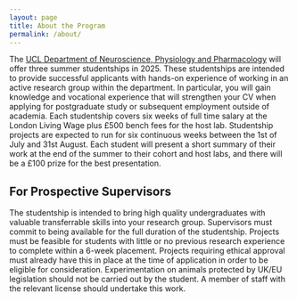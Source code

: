 ```yaml
---
layout: page
title: About the Program
permalink: /about/
---
```


The [UCL Department of Neuroscience, Physiology and Pharmacology](https://www.ucl.ac.uk/biosciences/neuroscience-physiology-and-pharmacology) will offer three summer studentships in 2025. These studentships are intended to provide successful applicants with hands-on experience of working in an active research group within the department. In particular, you will gain knowledge and vocational experience that will strengthen your CV when applying for postgraduate study or subsequent employment outside of academia. Each studentship covers six weeks of full time salary at the London Living Wage plus £500 bench fees for the host lab. Studentship projects are expected to run for six continuous weeks between the 1st of July and 31st August. Each student will present a short summary of their work at the end of the summer to their cohort and host labs, and there will be a £100 prize for the best presentation.

<h2>For Prospective Supervisors</h2>

The studentship is intended to bring high quality undergraduates with valuable transferrable skills into your research group. Supervisors must commit to being available for the full duration of the studentship. Projects must be feasible for students with little or no previous research experience to complete within a 6-week placement. Projects requiring ethical approval must already have this in place at the time of application in order to be eligible for consideration. Experimentation on animals protected by UK/EU legislation should not be carried out by the student. A member of staff with the relevant license should undertake this work.
